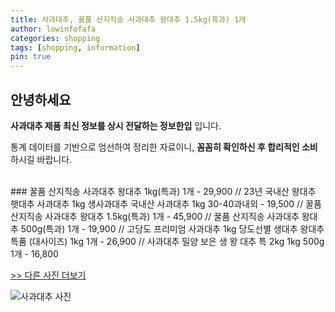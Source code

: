 ```yaml
---
title: 사과대추, 꿀품 산지직송 사과대추 왕대추 1.5kg(특과) 1개
author: lowinfofafa
categories: shopping
tags: [shopping, information]
pin: true
---
```


## 안녕하세요

**사과대추 제품 최신 정보를 상시 전달하는 정보한입** 입니다.

통계 데이터를 기반으로 엄선하여 정리한 자료이니, **꼼꼼히 확인하신 후 합리적인 소비**하시길 바랍니다.

<br >
### 꿀품 산지직송 사과대추 왕대추 1kg(특과) 1개 - 29,900 // 23년 국내산 왕대추 햇대추 사과대추 1kg 생사과대추 국내산 사과대추 1kg 30-40과내외 - 19,500 // 꿀품 산지직송 사과대추 왕대추 1.5kg(특과) 1개 - 45,900 // 꿀품 산지직송 사과대추 왕대추 500g(특과) 1개 - 19,900 // 고당도 프리미엄 사과대추 1kg 당도선별 생대추 왕대추 특품 (대사이즈) 1kg 1개 - 26,900 // 사과대추 밀양 보은 생 왕 대추 특 2kg 1kg 500g 1개 - 16,800

[>> 다른 사진 더보기](https://chengsprint.mycafe24.com/2023%eb%85%84-10%ec%9b%94-%ec%82%ac%ea%b3%bc%eb%8c%80%ec%b6%94-%ed%96%87%ec%82%ac%ea%b3%bc%eb%8c%80%ec%b6%94-%ec%82%ac%ea%b3%bc%eb%8c%80%ec%b6%94-%ed%82%a4%ec%9a%b0%ea%b8%b0-%ec%82%ac%ea%b3%bc/)

![사과대추 사진](https://thumbnail10.coupangcdn.com/thumbnails/remote/230x230ex/image/vendor_inventory/0f98/146c99aa29d29d32c1e4803afc0ee31286af7e9879a044f27b7f1050823f.jpg)
                                